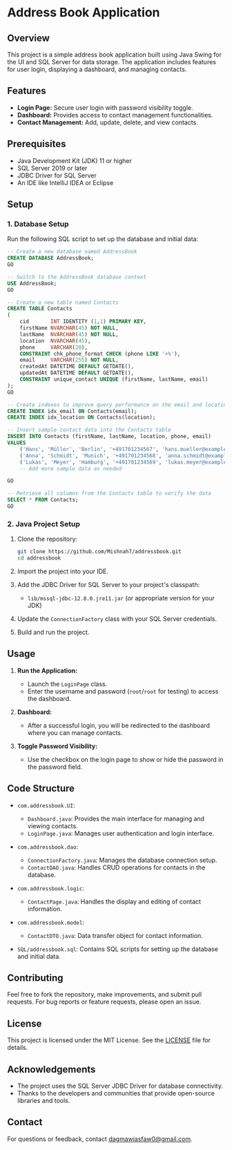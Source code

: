 ```markdown
```
# Address Book Application

## Overview

This project is a simple address book application built using Java Swing for the UI and SQL Server for data storage. The application includes features for user login, displaying a dashboard, and managing contacts.

## Features

- **Login Page:** Secure user login with password visibility toggle.
- **Dashboard:** Provides access to contact management functionalities.
- **Contact Management:** Add, update, delete, and view contacts.

## Prerequisites

- Java Development Kit (JDK) 11 or higher
- SQL Server 2019 or later
- JDBC Driver for SQL Server
- An IDE like IntelliJ IDEA or Eclipse

## Setup

### 1. Database Setup

Run the following SQL script to set up the database and initial data:

```sql
-- Create a new database named AddressBook
CREATE DATABASE AddressBook;
GO

-- Switch to the AddressBook database context
USE AddressBook;
GO

-- Create a new table named Contacts
CREATE TABLE Contacts
(
    cid       INT IDENTITY (1,1) PRIMARY KEY,
    firstName NVARCHAR(45) NOT NULL,
    lastName  NVARCHAR(45) NOT NULL,
    location  NVARCHAR(45),
    phone     VARCHAR(20),
    CONSTRAINT chk_phone_format CHECK (phone LIKE '+%'),
    email     VARCHAR(255) NOT NULL,
    createdAt DATETIME DEFAULT GETDATE(),
    updatedAt DATETIME DEFAULT GETDATE(),
    CONSTRAINT unique_contact UNIQUE (firstName, lastName, email)
);
GO

-- Create indexes to improve query performance on the email and location columns
CREATE INDEX idx_email ON Contacts(email);
CREATE INDEX idx_location ON Contacts(location);

-- Insert sample contact data into the Contacts table
INSERT INTO Contacts (firstName, lastName, location, phone, email)
VALUES
    ('Hans', 'Müller', 'Berlin', '+491701234567', 'hans.mueller@example.de'),
    ('Anna', 'Schmidt', 'Munich', '+491701234568', 'anna.schmidt@example.de'),
    ('Lukas', 'Meyer', 'Hamburg', '+491701234569', 'lukas.meyer@example.de');
    -- Add more sample data as needed

GO

-- Retrieve all columns from the Contacts table to verify the data
SELECT * FROM Contacts;
GO
```

### 2. Java Project Setup

1. Clone the repository:
    ```bash
    git clone https://github.com/Mishnah7/addressbook.git
    cd addressbook
    ```

2. Import the project into your IDE.

3. Add the JDBC Driver for SQL Server to your project's classpath:
   - `lib/mssql-jdbc-12.8.0.jre11.jar` (or appropriate version for your JDK)

4. Update the `ConnectionFactory` class with your SQL Server credentials.

5. Build and run the project.

## Usage

1. **Run the Application:**
   - Launch the `LoginPage` class.
   - Enter the username and password (`root`/`root` for testing) to access the dashboard.

2. **Dashboard:**
   - After a successful login, you will be redirected to the dashboard where you can manage contacts.

3. **Toggle Password Visibility:**
   - Use the checkbox on the login page to show or hide the password in the password field.

## Code Structure

- `com.addressbook.UI`:
   - `Dashboard.java`: Provides the main interface for managing and viewing contacts.
   - `LoginPage.java`: Manages user authentication and login interface.

- `com.addressbook.dao`:
   - `ConnectionFactory.java`: Manages the database connection setup.
   - `ContactDAO.java`: Handles CRUD operations for contacts in the database.

- `com.addressbook.logic`:
   - `ContactPage.java`: Handles the display and editing of contact information.

- `com.addressbook.model`:
   - `ContactDTO.java`: Data transfer object for contact information.

- `SQL/addressbook.sql`: Contains SQL scripts for setting up the database and initial data.

## Contributing

Feel free to fork the repository, make improvements, and submit pull requests. For bug reports or feature requests, please open an issue.

## License

This project is licensed under the MIT License. See the [LICENSE](LICENSE) file for details.

## Acknowledgements

- The project uses the SQL Server JDBC Driver for database connectivity.
- Thanks to the developers and communities that provide open-source libraries and tools.

## Contact

For questions or feedback, contact [dagmawiasfaw0@gmail.com](dagmawiasfaw0@gmail.com).
```
